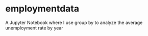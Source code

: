 # employmentdata
A Jupyter Notebook where I use group by to analyze the average unemployment rate by year
